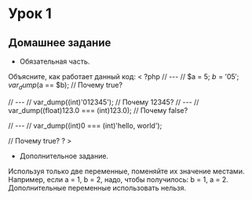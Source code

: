 # Урок 1
## Домашнее задание

* Обязательная часть.

Объясните, как работает данный код:
< ?php // --- // 
$a = 5; $b = '05'; var_dump($a == $b); // Почему true? 

// --- // 
var_dump((int)'012345'); // Почему 12345? // --- // var_dump((float)123.0 === (int)123.0); // Почему false? 

// --- // 
var_dump((int)0 === (int)'hello, world'); 

// Почему true? ? >

* Дополнительное задание.

Используя только две переменные, поменяйте их значение местами. Например, если a = 1, b = 2, надо, чтобы получилось: b = 1, a = 2. Дополнительные переменные использовать нельзя.